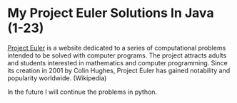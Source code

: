 # My Project Euler Solutions In Java (1-23)

[Project Euler](https://projecteuler.net/) is a website dedicated to a series of computational problems intended to be solved with computer programs. The project attracts adults and students interested in mathematics and computer programming. Since its creation in 2001 by Colin Hughes, Project Euler has gained notability and popularity worldwide. (Wikipedia)

In the future I will continue the problems in python.
